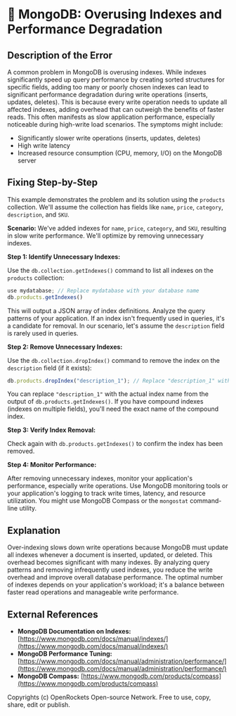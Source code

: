 # 🐞 MongoDB: Overusing Indexes and Performance Degradation


## Description of the Error

A common problem in MongoDB is overusing indexes. While indexes significantly speed up query performance by creating sorted structures for specific fields, adding too many or poorly chosen indexes can lead to significant performance degradation during write operations (inserts, updates, deletes).  This is because every write operation needs to update all affected indexes, adding overhead that can outweigh the benefits of faster reads.  This often manifests as slow application performance, especially noticeable during high-write load scenarios.  The symptoms might include:

* Significantly slower write operations (inserts, updates, deletes)
* High write latency
* Increased resource consumption (CPU, memory, I/O) on the MongoDB server


## Fixing Step-by-Step

This example demonstrates the problem and its solution using the `products` collection.  We'll assume the collection has fields like `name`, `price`, `category`, `description`, and `SKU`.

**Scenario:**  We've added indexes for `name`, `price`, `category`, and `SKU`, resulting in slow write performance.  We'll optimize by removing unnecessary indexes.

**Step 1: Identify Unnecessary Indexes:**

Use the `db.collection.getIndexes()` command to list all indexes on the `products` collection:

```javascript
use mydatabase; // Replace mydatabase with your database name
db.products.getIndexes()
```

This will output a JSON array of index definitions. Analyze the query patterns of your application. If an index isn't frequently used in queries, it's a candidate for removal.  In our scenario, let's assume the `description` field is rarely used in queries.


**Step 2: Remove Unnecessary Indexes:**

Use the `db.collection.dropIndex()` command to remove the index on the `description` field (if it exists):


```javascript
db.products.dropIndex("description_1"); // Replace "description_1" with the actual index name if different.  _1 indicates an ascending index.
```

You can replace `"description_1"` with the actual index name from the output of `db.products.getIndexes()`. If you have compound indexes (indexes on multiple fields), you'll need the exact name of the compound index.


**Step 3: Verify Index Removal:**

Check again with `db.products.getIndexes()` to confirm the index has been removed.


**Step 4: Monitor Performance:**

After removing unnecessary indexes, monitor your application's performance, especially write operations.  Use MongoDB monitoring tools or your application's logging to track write times, latency, and resource utilization.  You might use MongoDB Compass or the `mongostat` command-line utility.


## Explanation

Over-indexing slows down write operations because MongoDB must update all indexes whenever a document is inserted, updated, or deleted. This overhead becomes significant with many indexes. By analyzing query patterns and removing infrequently used indexes, you reduce the write overhead and improve overall database performance.  The optimal number of indexes depends on your application's workload; it's a balance between faster read operations and manageable write performance.


## External References

* **MongoDB Documentation on Indexes:** [https://www.mongodb.com/docs/manual/indexes/](https://www.mongodb.com/docs/manual/indexes/)
* **MongoDB Performance Tuning:** [https://www.mongodb.com/docs/manual/administration/performance/](https://www.mongodb.com/docs/manual/administration/performance/)
* **MongoDB Compass:** [https://www.mongodb.com/products/compass](https://www.mongodb.com/products/compass)


Copyrights (c) OpenRockets Open-source Network. Free to use, copy, share, edit or publish.

